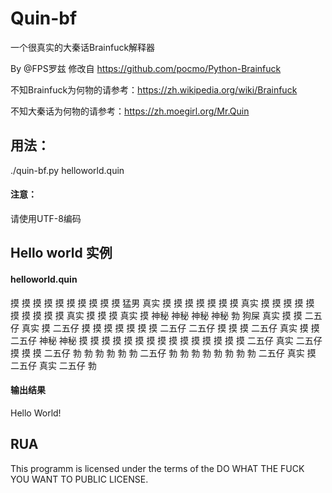 # Quin-bf
一个很真实的大秦话Brainfuck解释器

By @FPS罗兹 修改自 https://github.com/pocmo/Python-Brainfuck

不知Brainfuck为何物的请参考：https://zh.wikipedia.org/wiki/Brainfuck

不知大秦话为何物的请参考：https://zh.moegirl.org/Mr.Quin

## 用法：
./quin-bf.py helloworld.quin
#### 注意：
请使用UTF-8编码

## Hello world 实例
#### helloworld.quin
摸 摸 摸 摸 摸 摸 摸 摸 摸 摸 猛男 真实 摸 摸 摸 摸 摸 摸 摸 真实 摸 摸 摸 摸 摸 摸 摸 摸 摸 摸 真实 摸 摸 摸 真实 摸 神秘 神秘 神秘 神秘 勃 狗屎
真实 摸 摸 二五仔 真实 摸 二五仔 摸 摸 摸 摸 摸 摸 摸 二五仔 二五仔 摸 摸 摸 二五仔 真实 摸 摸 二五仔 神秘 神秘 摸 摸 摸 摸 摸 摸 摸 摸 摸 摸 摸 摸 摸 摸 摸 二五仔 
真实 二五仔 摸 摸 摸 二五仔 勃 勃 勃 勃 勃 勃 二五仔 勃 勃 勃 勃 勃 勃 勃 勃 二五仔 真实 摸 二五仔 真实 二五仔 勃 

#### 输出结果
Hello World!

## RUA

This programm is licensed under the terms of the
DO WHAT THE FUCK YOU WANT TO PUBLIC LICENSE.